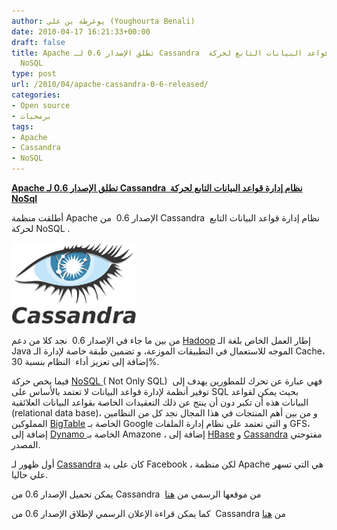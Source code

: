 ```yaml
---
author: يوغرطة بن علي (Youghourta Benali)
date: 2010-04-17 16:21:33+00:00
draft: false
title: Apache تطلق الإصدار 0.6 لـ Cassandra  نظام إدارة قواعد البيانات التابع لحركة
  NoSQL
type: post
url: /2010/04/apache-cassandra-0-6-released/
categories:
- Open source
- برمجيات
tags:
- Apache
- Cassandra
- NoSQL
---
```


[**Apache تطلق الإصدار 0.6 لـ Cassandra  نظام إدارة قواعد البيانات التابع لحركة NoSql**](https://www.it-scoop.com/2010/04/apache-cassandra-0-6-released/)


أطلقت منظمة Apache الإصدار 0.6  من Cassandra  نظام إدارة قواعد البيانات التابع لحركة NoSQL .

[![](cassandra-logo.jpeg)
](https://www.it-scoop.com/2010/04/apache-cassandra-0-6-released/)

من بين ما جاء في الإصدار 0.6  نجد كلا من دعم [Hadoop](http://en.wikipedia.org/wiki/Hadoop) إطار العمل الخاص بلغة الـ Java الموجه للاستعمال في التطبيقات الموزعة، و تضمين طبقة خاصة لإدارة الـ Cache، إضافة إلى تعزيز أداء  النظام بنسبة 30%.

فيما يخص حركة [NoSQL ](http://en.wikipedia.org/wiki/Nosql) ( Not Only SQL)  فهي عبارة عن تحرك للمطورين يهدف إلى توفير أنظمة لإدارة قواعد البيانات لا تعتمد بالأساس على SQL بحيث يمكن لقواعد البيانات هذه أن تكبر دون أن ينتج عن ذلك التعقيدات الخاصة بقواعد البيانات العلائقية (relational data base)، و من بين أهم المنتجات في هذا المجال نجد كل من النظامين المملوكين [BigTable](http://en.wikipedia.org/wiki/BigTable) الخاصة بـ Google و التي تعتمد على نظام إدارة الملفات GFS، إضافة إلى [Dynamo ](http://en.wikipedia.org/wiki/Dynamo_(storage_system))الخاصة بـ Amazone ، إضافة إلى [HBase](http://en.wikipedia.org/wiki/HBase) و [Cassandra](http://en.wikipedia.org/wiki/Apache_Cassandra) مفتوحتي المصدر.

أول ظهور لـ [Cassandra](http://en.wikipedia.org/wiki/Apache_Cassandra) كان على يد Facebook ، لكن منظمة Apache هي التي تسهر علي حاليا.

يمكن تحميل الإصدار 0.6 من Cassandra  من موقعها الرسمي من [هنا](http://cassandra.apache.org/)

كما يمكن قراءة الإعلان الرسمي لإطلاق الإصدار 0.6 من  Cassandra من [هنا](https://blogs.apache.org/foundation/date/20100413)
